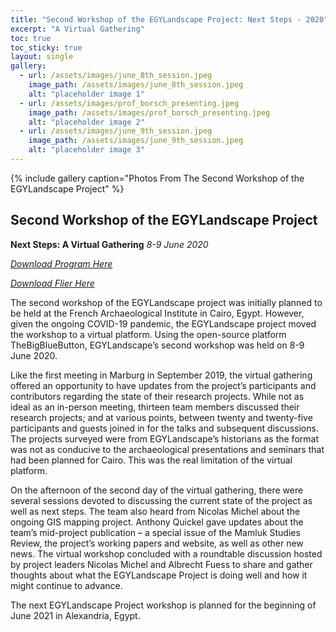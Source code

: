 ```yaml
---
title: "Second Workshop of the EGYLandscape Project: Next Steps - 2020"
excerpt: "A Virtual Gathering"
toc: true
toc_sticky: true
layout: single
gallery:
  - url: /assets/images/june_8th_session.jpeg
    image_path: /assets/images/june_8th_session.jpeg
    alt: "placeholder image 1"
  - url: /assets/images/prof_borsch_presenting.jpeg
    image_path: /assets/images/prof_borsch_presenting.jpeg
    alt: "placeholder image 2"
  - url: /assets/images/june_9th_session.jpeg
    image_path: /assets/images/june_9th_session.jpeg
    alt: "placeholder image 3"
---
```


{% include gallery caption="Photos From The Second Workshop of the EGYLandscape Project" %}

## Second Workshop of the EGYLandscape Project
**Next Steps: A Virtual Gathering**
*8-9 June 2020*

[*Download Program Here*](https://mhshaaban.github.io/minimal-mistakes/workshops/EGYLandscape_Virtual2020_Workshop_Program.pdf)

[*Download Flier Here*](https://mhshaaban.github.io/minimal-mistakes/workshops/EGYLandscapes_Virtual2020_Workshop_Flier.pdf)

The second workshop of the EGYLandscape project was initially planned to be held at the French Archaeological Institute in Cairo, Egypt. However, given the ongoing COVID-19 pandemic, the EGYLandscape project moved the workshop to a virtual platform. Using the open-source platform TheBigBlueButton, EGYLandscape’s second workshop was held on 8-9 June 2020.

Like the first meeting in Marburg in September 2019, the virtual gathering offered an opportunity to have updates from the project’s participants and contributors regarding the state of their research projects. While not as ideal as an in-person meeting, thirteen team members discussed their research projects; and at various points, between twenty and twenty-five participants and guests joined in for the talks and subsequent discussions. The projects surveyed were from EGYLandscape’s historians as the format was not as conducive to the archaeological presentations and seminars that had been planned for Cairo. This was the real limitation of the virtual platform. 

On the afternoon of the second day of the virtual gathering, there were several sessions devoted to discussing the current state of the project as well as next steps. The team also heard from Nicolas Michel about the ongoing GIS mapping project. Anthony Quickel gave updates about the team’s mid-project publication – a special issue of the Mamluk Studies Review, the project’s working papers and website, as well as other new news. The virtual workshop concluded with a roundtable discussion hosted by project leaders Nicolas Michel and Albrecht Fuess to share and gather thoughts about what the EGYLandscape Project is doing well and how it might continue to advance. 

The next EGYLandscape Project workshop is planned for the beginning of June 2021 in Alexandria, Egypt.
